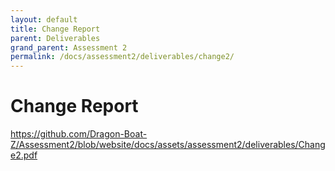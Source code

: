 ```yaml
---
layout: default
title: Change Report
parent: Deliverables
grand_parent: Assessment 2
permalink: /docs/assessment2/deliverables/change2/
---
```


# Change Report

https://github.com/Dragon-Boat-Z/Assessment2/blob/website/docs/assets/assessment2/deliverables/Change2.pdf

